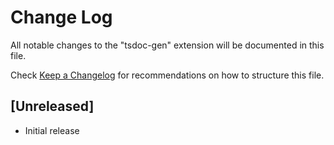 # Change Log

All notable changes to the "tsdoc-gen" extension will be documented in this file.

Check [Keep a Changelog](http://keepachangelog.com/) for recommendations on how to structure this file.

## [Unreleased]

- Initial release